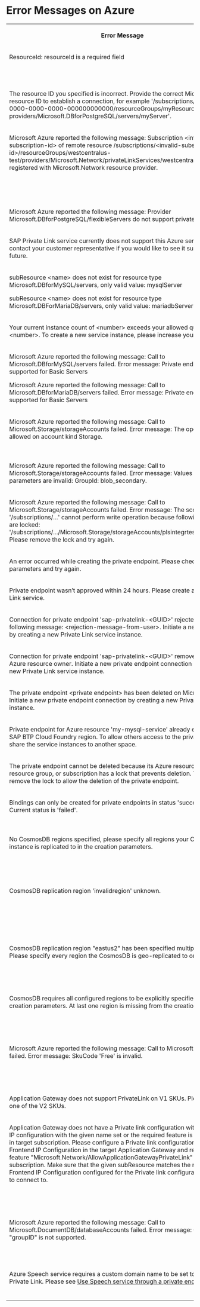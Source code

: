 <!-- loioc9be70f6e4814a6db31e54ae29d21c1d -->

# Error Messages on Azure




<table>
<tr>
<th valign="top">

Error Message



</th>
<th valign="top">

More Information



</th>
</tr>
<tr>
<td valign="top">

ResourceId: resourceId is a required field



</td>
<td valign="top">

Specify your valid input parameters. See [Connect SAP Private Link Service to Microsoft Azure Private Link Service](https://developers.sap.com/tutorials/private-link-onboarding/tutorials/private-link-microsoft-azure.html).



</td>
</tr>
<tr>
<td valign="top">

The resource ID you specified is incorrect. Provide the correct Microsoft Azure resource ID to establish a connection, for example '/subscriptions/00000000-0000-0000-0000-000000000000/resourceGroups/myResourceGroup/ providers/Microsoft.DBforPostgreSQL/servers/myServer'.



</td>
<td valign="top">

See [Tutorial: Connect SAP Private Link Service to Microsoft Azure Private Link Service](https://developers.sap.com/tutorials/private-link-microsoft-azure.html).



</td>
</tr>
<tr>
<td valign="top">

Microsoft Azure reported the following message: Subscription <invalid-subscription-id\> of remote resource /subscriptions/<invalid-subscription-id\>/resourceGroups/westcentralus-test/providers/Microsoft.Network/privateLinkServices/westcentralus is not registered with Microsoft.Network resource provider.



</td>
<td valign="top">

The subscription ID that is part of your resource ID is incorrect. Provide the correct Microsoft Azure resource ID to establish a connection, for example '/subscriptions/00000000-0000-0000-0000-000000000000/resourceGroups/myResourceGroup/ providers/Microsoft.DBforPostgreSQL/servers/myServer'. See [Tutorial: Connect SAP Private Link Service to Microsoft Azure Private Link Service](https://developers.sap.com/tutorials/private-link-microsoft-azure.html).



</td>
</tr>
<tr>
<td valign="top">

Microsoft Azure reported the following message: Provider Microsoft.DBforPostgreSQL/flexibleServers do not support private endpoint



</td>
<td valign="top" rowspan="2">

The service you want to connect to does not support private endpoints. For an overview of supported services, see [Consume Azure Services in SAP BTP](using-sap-private-link-service/consume-azure-services-in-sap-btp-e9cc677.md).



</td>
</tr>
<tr>
<td valign="top">

SAP Private Link service currently does not support this Azure service. Please contact your customer representative if you would like to see it supported in the future.



</td>
</tr>
<tr>
<td valign="top">

subResource <name\> does not exist for resource type Microsoft.DBforMySQL/servers, only valid value: mysqlServer

subResource <name\> does not exist for resource type Microsoft.DBForMariaDB/servers, only valid value: mariadbServer



</td>
<td valign="top">

The subResource you requested for your resourceID is invalid. For an overview of supported services, see [Consume Azure Services in SAP BTP](using-sap-private-link-service/consume-azure-services-in-sap-btp-e9cc677.md).



</td>
</tr>
<tr>
<td valign="top">

Your current instance count of <number\> exceeds your allowed quota of <number\>. To create a new service instance, please increase your quota.



</td>
<td valign="top">

See [Managing Entitlements and Quotas Using the Cockpit](https://help.sap.com/products/BTP/65de2977205c403bbc107264b8eccf4b/c8248745dde24afb91479361de336111.html?locale=en-US).



</td>
</tr>
<tr>
<td valign="top">

Microsoft Azure reported the following message: Call to Microsoft.DBforMySQL/servers failed. Error message: Private endpoint is not supported for Basic Servers

Microsoft Azure reported the following message: Call to Microsoft.DBforMariaDB/servers failed. Error message: Private endpoint is not supported for Basic Servers



</td>
<td valign="top">

The private endpoint doesn't support the tier of the backing service. To create a private link to a MySQL/MariaDB, you need a higher tier. See [Storage account overview](https://docs.microsoft.com/en-us/azure/storage/common/storage-account-overview).



</td>
</tr>
<tr>
<td valign="top">

Microsoft Azure reported the following message: Call to Microsoft.Storage/storageAccounts failed. Error message: The operation is not allowed on account kind Storage.



</td>
<td valign="top">

Creating private endpoints is not supported for this storage account type. Upgrade to a newer storage account type on Microsoft Azure first. See [Storage account overview](https://docs.microsoft.com/en-us/azure/storage/common/storage-account-overview).



</td>
</tr>
<tr>
<td valign="top">

Microsoft Azure reported the following message: Call to Microsoft.Storage/storageAccounts failed. Error message: Values for request parameters are invalid: GroupId: blob\_secondary.



</td>
<td valign="top">

Creating private endpoints for a storage account without secondary endpoints is not supported. For more information, see [Storage account overview](https://docs.microsoft.com/en-us/azure/storage/common/storage-account-overview).



</td>
</tr>
<tr>
<td valign="top">

Microsoft Azure reported the following message: Call to Microsoft.Storage/storageAccounts failed. Error message: The scope '/subscriptions/...' cannot perform write operation because following scope\(s\) are locked: '/subscriptions/.../Microsoft.Storage/storageAccounts/plsintegrtestdreadlocked'. Please remove the lock and try again.



</td>
<td valign="top">

The Azure resource you want to create a private link for is locked. Remove the ReadOnly lock and try again.



</td>
</tr>
<tr>
<td valign="top">

An error occurred while creating the private endpoint. Please check your input parameters and try again.



</td>
<td valign="top" rowspan="5">

See [Tutorial: Connect SAP Private Link Service to Microsoft Azure Private Link Service](https://developers.sap.com/tutorials/private-link-microsoft-azure.html).



</td>
</tr>
<tr>
<td valign="top">

Private endpoint wasn’t approved within 24 hours. Please create a new Private Link service.



</td>
</tr>
<tr>
<td valign="top">

Connection for private endpoint 'sap-privatelink-<GUID\>' rejected with the following message: <rejection-message-from-user\>. Initiate a new connection by creating a new Private Link service instance.



</td>
</tr>
<tr>
<td valign="top">

Connection for private endpoint 'sap-privatelink-<GUID\>' removed by the Azure resource owner. Initiate a new private endpoint connection by creating a new Private Link service instance.



</td>
</tr>
<tr>
<td valign="top">

The private endpoint <private endpoint\> has been deleted on Microsoft Azure. Initiate a new private endpoint connection by creating a new Private Link service instance.



</td>
</tr>
<tr>
<td valign="top">

Private endpoint for Azure resource 'my-mysql-service' already exists in this SAP BTP Cloud Foundry region. To allow others access to the private endpoint, share the service instances to another space.



</td>
<td valign="top">

See [Sharing Service Instances](https://docs.cloudfoundry.org/devguide/services/sharing-instances.html).



</td>
</tr>
<tr>
<td valign="top">

The private endpoint cannot be deleted because its Azure resource, parent resource group, or subscription has a lock that prevents deletion. Temporarily remove the lock to allow the deletion of the private endpoint.



</td>
<td valign="top">

See [Lock resources to prevent unexpected changes.](https://docs.microsoft.com/en-us/azure/azure-resource-manager/management/lock-resources?tabs=json)



</td>
</tr>
<tr>
<td valign="top">

Bindings can only be created for private endpoints in status 'succeeded'. Current status is 'failed'.



</td>
<td valign="top">

Please recreate the service instance and try again. For more information, see [Tutorial: Connect SAP Private Link Service to Microsoft Azure Private Link Service](https://developers.sap.com/tutorials/private-link-microsoft-azure.html).



</td>
</tr>
<tr>
<td valign="top">

No CosmosDB regions specified, please specify all regions your CosmosDB instance is replicated to in the creation parameters.



</td>
<td valign="top">

You are creating a private link to an Azure CosmosDB and did not specify its regions. Creating such a private link requires the CosmosDB regions to be explicitly specified.Please specify all regions during creation, see [Azure Cosmos DB](using-sap-private-link-service/azure-cosmos-db-663ed56.md).



</td>
</tr>
<tr>
<td valign="top">

CosmosDB replication region 'invalidregion' unknown.



</td>
<td valign="top">

You are creating a private link to an Azure CosmosDB and specified an invalid region. The SAP Private Link service will validate all region names against a static list.

Please specify only valid regions during creation. See [Azure Cosmos DB](using-sap-private-link-service/azure-cosmos-db-663ed56.md).



</td>
</tr>
<tr>
<td valign="top">

CosmosDB replication region "eastus2" has been specified multiple times. Please specify every region the CosmosDB is geo-replicated to only once.



</td>
<td valign="top">

You are creating a private link to an Azure CosmosDB and specified a region multiple times.

Please specify each region only once, see [Azure Cosmos DB](using-sap-private-link-service/azure-cosmos-db-663ed56.md).



</td>
</tr>
<tr>
<td valign="top">

CosmosDB requires all configured regions to be explicitly specified in the creation parameters. At last one region is missing from the creation parameters.



</td>
<td valign="top">

You are creating a private link to an Azure CosmosDB and specified some regions, but at least one is missing.

Please specify all regions of the CosmosDB, see [Azure Cosmos DB](using-sap-private-link-service/azure-cosmos-db-663ed56.md).



</td>
</tr>
<tr>
<td valign="top">

Microsoft Azure reported the following message: Call to Microsoft.Web/sites failed. Error message: SkuCode 'Free' is invalid.



</td>
<td valign="top">

You specified an Application/Function that runs on a tier that does not support private endpoints.

Consult the [Azure documentation](https://docs.microsoft.com/en-us/azure/app-service/networking/private-endpoint) to see which tier supports private endpoints.



</td>
</tr>
<tr>
<td valign="top">

Application Gateway does not support PrivateLink on V1 SKUs. Please switch to one of the V2 SKUs.



</td>
<td valign="top">

The Application Gateway only works with the `V2` SKUs. Please switch to one of the `V2` SKUs.



</td>
</tr>
<tr>
<td valign="top">

Application Gateway does not have a Private link configuration with a Frontend IP configuration with the given name set or the required feature is not registered in target subscription. Please configure a Private link configuration for the given Frontend IP Configuration in the target Application Gateway and register the feature "Microsoft.Network/AllowApplicationGatewayPrivateLink" in the target subscription. Make sure that the given subResource matches the name of the Frontend IP Configuration configured for the Private link configuration you want to connect to.



</td>
<td valign="top">

Using PrivateLink with an Azure Application Gateway requires the mentioned feature to be registered as well as a Private link configuration to be set. Please register the feature and [configure a Private link configuration](https://docs.microsoft.com/en-us/azure/application-gateway/private-link-configure) in the target.

Additionally, the name of the Frontend IP Configuration that has a Private link configuration assigned must be used as subResource, please make sure that the given subResource is a valid Frontend IP Configuration name that has a Private link configuration assigned.



</td>
</tr>
<tr>
<td valign="top">

Microsoft Azure reported the following message: Call to Microsoft.DocumentDB/databaseAccounts failed. Error message: GroupId "groupID" is not supported.



</td>
<td valign="top">

You are trying to create a private endpoint for a subResource to a CosmosDB instance which is not supported. For example, the "CosmosDB for MongoDB" does only support subResource `MongoDB` \(and not the others\), "CosmosDB for Cassandra" only `Cassandra` etc.



</td>
</tr>
<tr>
<td valign="top">

Azure Speech service requires a custom domain name to be set to be used with Private Link. Please see [Use Speech service through a private endpoint](https://learn.microsoft.com/en-us/azure/cognitive-services/speech-service/speech-services-private-link?tabs=portal).



</td>
<td valign="top">

Azure Speech service requires additional configuration to support private link connectivity. Please check the linked documentation.



</td>
</tr>
</table>

